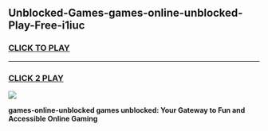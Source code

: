 
## Unblocked-Games-games-online-unblocked-Play-Free-i1iuc
<h3>
<a href="https://premium76.site?title=games-online-unblocked&ref=10A">CLICK TO PLAY</a></h3>
<hr>

<h3>
<a href="https://premium76.site?title=games-online-unblocked&ref=10A">CLICK 2 PLAY</a>
  
</h3>

<a href="https://premium76.site?title=games-online-unblocked&ref=10A"><img src="https://clearcache.store/games.png"></a>


**games-online-unblocked games unblocked: Your Gateway to Fun and Accessible Online Gaming**
